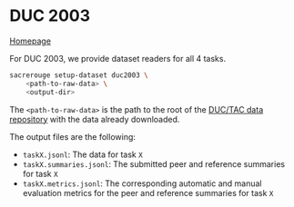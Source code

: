 # DUC 2003
[Homepage](https://duc.nist.gov/duc2003/tasks.html)

For DUC 2003, we provide dataset readers for all 4 tasks.
```bash
sacrerouge setup-dataset duc2003 \
    <path-to-raw-data> \
    <output-dir>
```
The `<path-to-raw-data>` is the path to the root of the [DUC/TAC data repository](https://github.com/danieldeutsch/duc-tac-data) with the data already downloaded.

The output files are the following:
- `taskX.jsonl`: The data for task `X`
- `taskX.summaries.jsonl`: The submitted peer and reference summaries for task `X`
- `taskX.metrics.jsonl`: The corresponding automatic and manual evaluation metrics for the peer and reference summaries for task `X`